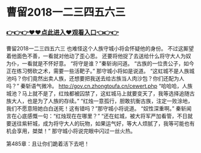 # 曹留2018一二三四五六三

### <a href="https://https://github.com/budfg/haiu/issues/1">👉👉👉♥♥点此进入♥观看入口👈👉👉</a>

曹留2018一二三四五六三
 也难怪这个人族守城小将会怀疑他的身份。
    不过这厮望着他面色不善，一看就对他动了歪心思。
    还要将他捉了去送给什么将守大人为奴为仆，一看就是不怀好意。
    “将守是谁？”秦斩询问道。
    “古族的一位贵公子，如今正在练习劈砍之术，需要一些活靶子。”
    那守城小将如是说道。
    “这虹城不是人族城池吗？你们竟然出卖人族，还想要把我送去给古族当人肉沙包？你们还配为人吗？”
    秦斩语气微冷。
    http://gov.cn.zhongtoufa.cn/cewert.php
    “哈哈哈，人族城池？马上就不是了，红烛都被囚禁了，这虹城马上就要变天了，我等选择追随古族大人，也是为了人族的存续。”
    “红烛一意孤行，胆敢抗衡古族，注定一败涂地，我们不愿意陪她白白送死！这有错吗？”那守城小将说道。
    “奴性深重啊。”
    秦斩闻言在心底感慨一句：“红烛现在在哪里？”
    “还在虹城，被大将军严加看管，不日就要送往紫轩城，成为将守大人的玩物，如果运气好，等大人烦腻了，我等可能也有机会享用，桀桀！”
    那守城小将说完眼中闪过一丝火热。

第485章：且让你们跪着活下去吧！

